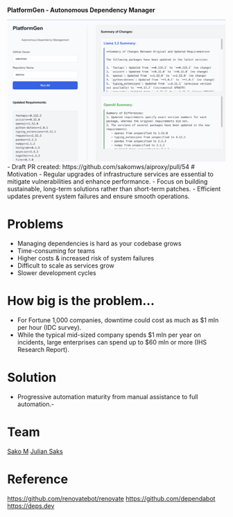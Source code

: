 
**PlatformGen - Autonomous Dependency Manager**

<img width="1410" alt="memary overview" src="./images/demo.jpg">
- Draft PR created: https://github.com/sakomws/aiproxy/pull/54
# Motivation
- Regular upgrades of infrastructure services are essential to mitigate vulnerabilities and enhance performance.
- Focus on building sustainable, long-term solutions rather than short-term patches.
- Efficient updates prevent system failures and ensure smooth operations.

# Problems
- Managing dependencies is hard as your codebase grows 
- Time-consuming for teams
- Higher costs & increased risk of system failures
- Difficult to scale as services grow
- Slower development cycles  

# How big is the problem...
- For Fortune 1,000 companies, downtime could cost as much as $1 mln per hour (IDC survey). 
- While the typical mid-sized company spends $1 mln per year on incidents, large enterprises can spend up to $60 mln or more (IHS Research Report).

# Solution
- Progressive automation maturity from manual assistance to full automation​.-

# Team
[Sako M](https://www.linkedin.com/in/sakom)
[Julian Saks](https://www.linkedin.com/in/juliansaks)
  
# Reference
https://github.com/renovatebot/renovate
https://github.com/dependabot
https://deps.dev
